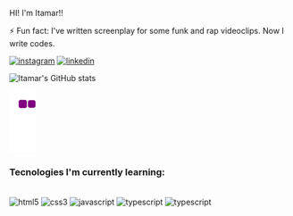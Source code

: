 HI! I'm Itamar!!

⚡ Fun fact: I've written screenplay for some funk and rap videoclips. Now I write codes.


[![instagram](https://img.shields.io/badge/Instagram-E4405F?style=for-the-badge&logo=instagram&logoColor=white
)](https://www.instagram.com/itamar_medeiros6/)
[![linkedin](https://img.shields.io/badge/LinkedIn-0077B5?style=for-the-badge&logo=linkedin&logoColor=white
)](https://www.linkedin.com/in/itamarmedeiros6/)

![Itamar's GitHub stats](https://github-readme-stats.vercel.app/api?username=ItamarMedeirosDev&show_icons=true&theme=onedark)

![snake gif](https://github.com/ItamarMedeirosDev/ItamarMedeirosDev/blob/output/github-contribution-grid-snake.gif)

### Tecnologies I'm currently learning:

<div style= "display: inline-block"><br/>
<img align="center" alt="html5" src="https://img.shields.io/badge/HTML5-E34F26?style=for-the-badge&logo=html5&logoColor=white">
<img align="center" alt="css3" src="https://img.shields.io/badge/CSS3-1572B6?style=for-the-badge&logo=css3&logoColor=white">
<img align="center" alt="javascript" src="https://img.shields.io/badge/JavaScript-F7DF1E?style=for-the-badge&logo=javascript&logoColor=black">
<img align="center" alt="typescript" src="https://img.shields.io/badge/TypeScript-007ACC?style=for-the-badge&logo=typescript&logoColor=white">
<img align="center" alt="typescript" src="https://img.shields.io/badge/React-20232A?style=for-the-badge&logo=react&logoColor=61DAFB">
</div>


